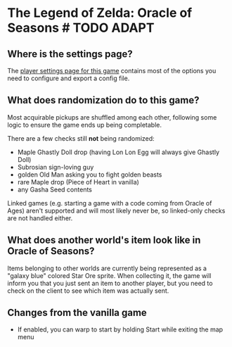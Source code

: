 # The Legend of Zelda: Oracle of Seasons # TODO ADAPT

## Where is the settings page?

The [player settings page for this game](../player-settings) contains most of the options you need to 
configure and export a config file.

## What does randomization do to this game?

Most acquirable pickups are shuffled among each other, following some logic to ensure the game ends up being completable.

There are a few checks still **not** being randomized:
- Maple Ghastly Doll drop (having Lon Lon Egg will always give Ghastly Doll)
- Subrosian sign-loving guy
- golden Old Man asking you to fight golden beasts 
- rare Maple drop (Piece of Heart in vanilla)
- any Gasha Seed contents

Linked games (e.g. starting a game with a code coming from Oracle of Ages) aren't supported and will most likely never be, so linked-only checks are not handled either.

## What does another world's item look like in Oracle of Seasons?

Items belonging to other worlds are currently being represented as a "galaxy blue" colored Star Ore sprite.
When collecting it, the game will inform you that you just sent an item to another player, but you need to check
on the client to see which item was actually sent.

## Changes from the vanilla game

- If enabled, you can warp to start by holding Start while exiting the map menu

